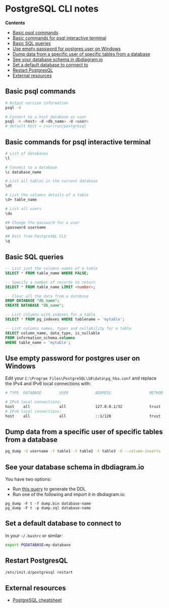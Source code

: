 # PostgreSQL CLI notes

<!-- START doctoc generated TOC please keep comment here to allow auto update -->
<!-- DON'T EDIT THIS SECTION, INSTEAD RE-RUN doctoc TO UPDATE -->
**Contents**

- [Basic psql commands](#basic-psql-commands)
- [Basic commands for psql interactive terminal](#basic-commands-for-psql-interactive-terminal)
- [Basic SQL queries](#basic-sql-queries)
- [Use empty password for postgres user on Windows](#use-empty-password-for-postgres-user-on-windows)
- [Dump data from a specific user of specific tables from a database](#dump-data-from-a-specific-user-of-specific-tables-from-a-database)
- [See your database schema in dbdiagram.io](#see-your-database-schema-in-dbdiagramio)
- [Set a default database to connect to](#set-a-default-database-to-connect-to)
- [Restart PostgresQL](#restart-postgresql)
- [External resources](#external-resources)

<!-- END doctoc generated TOC please keep comment here to allow auto update -->

## Basic psql commands

```sh
# Output version information
psql -V

# Connect to a host database as user
psql -h <host> -d <db_name> -U <user>
# default host = /var/run/postgresql
```

## Basic commands for psql interactive terminal

```sh
# List of databases
\l

# Connect to a database
\c database_name

# List all tables in the current database
\dt

# List the columns details of a table
\d+ table_name

# List all users
\du

## Change the password for a user
\password username

## Exit from PostgreSQL CLI
\q
```

## Basic SQL queries

```sql
-- List just the columns names of a table
SELECT * FROM table_name WHERE FALSE;

-- Specify a number of records to return
SELECT * FROM table_name LIMIT <number>;

-- Clear all the data from a database
DROP DATABASE "db_name";
CREATE DATABASE "db_name";

-- List columns with indexes for a table
SELECT * FROM pg_indexes WHERE tablename = 'mytable';

-- List columns names, types and nullability for a table
SELECT column_name, data_type, is_nullable
FROM information_schema.columns
WHERE table_name = 'mytable';
```

## Use empty password for postgres user on Windows

Edit your `C:\Program Files\PostgreSQL\10\data\pg_hba.conf` and
replace the IPv4 and IPv6 local connections with:
```sh
# TYPE  DATABASE        USER            ADDRESS                 METHOD

# IPv4 local connections:
host    all             all             127.0.0.1/32            trust
# IPv6 local connections:
host    all             all             ::1/128                 trust
```

## Dump data from a specific user of specific tables from a database

```sh
pg_dump -U username -t table1 -t table2 -t table3 -O --column-inserts --data-only database_name
```

## See your database schema in dbdiagram.io

You have two options:

* Run [this query](https://github.com/matthewoldham/dbdiagram.io-ddl-queries/blob/master/sql/postgresql.sql) to generate the DDL
* Run one of the following and import it in dbdiagram.io:
```
pg_dump -F t -f dump.bin database-name
pg_dump -F t -p dump.sql database-name
```

## Set a default database to connect to

In your `~/.bashrc` or similar:

```sh
export PGDATABASE=my-database
```

## Restart PostgresQL

```sh
/etc/init.d/postgresql restart
```

## External resources

* [PostgreSQL cheatsheet](https://gist.github.com/Kartones/dd3ff5ec5ea238d4c546)
